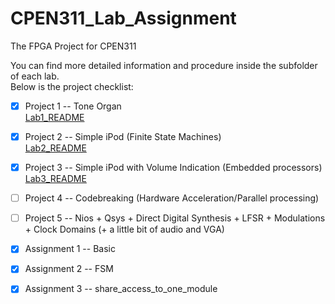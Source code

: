# CPEN311_Lab_Assignment
The FPGA Project for CPEN311

You can find more detailed information and procedure inside the subfolder of each lab. <br />
Below is the project checklist:

 - [x] Project 1 -- Tone Organ <br/>
   [Lab1_README](/Lab_1/README.md)
 - [x] Project 2 -- Simple iPod (Finite State Machines) <br/>
   [Lab2_README](/Lab_2/README.md)
 - [x] Project 3 -- Simple iPod with Volume Indication (Embedded processors)<br/>
   [Lab3_README](/Lab_3/README.md)
 - [ ] Project 4 -- Codebreaking (Hardware Acceleration/Parallel processing)
 - [ ] Project 5 -- Nios + Qsys + Direct Digital Synthesis + LFSR + Modulations + Clock Domains (+ a little bit of audio and VGA)

 - [x] Assignment 1 -- Basic
 - [x] Assignment 2 -- FSM
 - [x] Assignment 3 -- share_access_to_one_module
